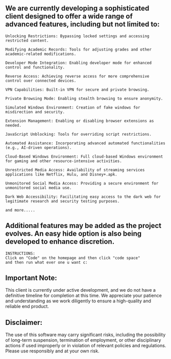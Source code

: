 ## We are currently developing a sophisticated client designed to offer a wide range of advanced features, including but not limited to:

    Unlocking Restrictions: Bypassing locked settings and accessing restricted content.

    Modifying Academic Records: Tools for adjusting grades and other academic-related modifications.

    Developer Mode Integration: Enabling developer mode for enhanced control and functionality.

    Reverse Access: Achieving reverse access for more comprehensive control over connected devices.
   
    VPN Capabilities: Built-in VPN for secure and private browsing.

    Private Browsing Mode: Enabling stealth browsing to ensure anonymity.

    Simulated Windows Environment: Creation of fake windows for misdirection and security.

    Extension Management: Enabling or disabling browser extensions as needed.

    JavaScript Unblocking: Tools for overriding script restrictions.

    Automated Assistance: Incorporating advanced automated functionalities (e.g., AI-driven operations).

    Cloud-Based Windows Environment: Full cloud-based Windows environment for gaming and other resource-intensive activities.

    Unrestricted Media Access: Availability of streaming services applications like Netflix, Hulu, and Disney+.apk.

    Unmonitored Social Media Access: Providing a secure environment for unmonitored social media use.

    Dark Web Accessibility: Facilitating easy access to the dark web for legitimate research and security testing purposes.
    
    and more.....

## Additional features may be added as the project evolves. An easy hide option is also being developed to enhance discretion.

    INSTRUCTIONS:
    Click on "Code" on the homepage and then click "code space"
    and then run what ever one u want c:

## Important Note:
This client is currently under active development, and we do not have a definitive timeline for completion at this time. We appreciate your patience and understanding as we work diligently to ensure a high-quality and reliable end product.

## Disclaimer:
The use of this software may carry significant risks, including the possibility of long-term suspension, termination of employment, or other disciplinary actions if used improperly or in violation of relevant policies and regulations. Please use responsibly and at your own risk.


